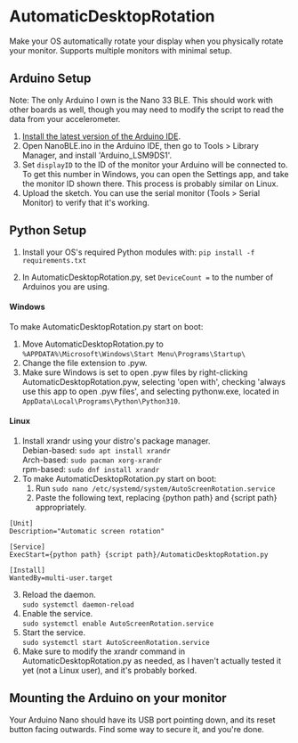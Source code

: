 # AutomaticDesktopRotation
Make your OS automatically rotate your display when you physically rotate your monitor. Supports multiple monitors with minimal setup.
## Arduino Setup
Note: The only Arduino I own is the Nano 33 BLE. This should work with other boards as well, though you may need to modify the script to read the data from your accelerometer. 

1. [Install the latest version of the Arduino IDE](https://www.arduino.cc/en/software).
2. Open NanoBLE.ino in the Arduino IDE, then go to Tools > Library Manager, and install 'Arduino_LSM9DS1'.
3. Set ```displayID``` to the ID of the monitor your Arduino will be connected to. To get this number in Windows, you can open the Settings app, and take the monitor ID shown there. This process is probably similar on Linux.
4. Upload the sketch. You can use the serial monitor (Tools > Serial Monitor) to verify that it's working.

## Python Setup

1. Install your OS's required Python modules with: ```pip install -f requirements.txt```<br>

2. In AutomaticDesktopRotation.py, set ```DeviceCount =``` to the number of Arduinos you are using.
#### Windows
To make AutomaticDesktopRotation.py start on boot: 
1. Move AutomaticDesktopRotation.py to ```%APPDATA%\Microsoft\Windows\Start Menu\Programs\Startup\```
2. Change the file extension to .pyw. 
3. Make sure Windows is set to open .pyw files by right-clicking AutomaticDesktopRotation.pyw, selecting 'open with', checking 'always use this app to open .pyw files', and selecting pythonw.exe, located in ```AppData\Local\Programs\Python\Python310```. 
    

#### Linux
1. Install xrandr using your distro's package manager.<br>
Debian-based: ```sudo apt install xrandr```<br>
Arch-based: ```sudo pacman xorg-xrandr```<br>
rpm-based: ```sudo dnf install xrandr```
2. To make AutomaticDesktopRotation.py start on boot:<br>
    1. Run ```sudo nano /etc/systemd/system/AutoScreenRotation.service```
    2. Paste the following text, replacing {python path} and {script path} appropriately.
```
[Unit]
Description="Automatic screen rotation"

[Service]
ExecStart={python path} {script path}/AutomaticDesktopRotation.py

[Install]
WantedBy=multi-user.target
```
3. Reload the daemon.<br>
```sudo systemctl daemon-reload```<br>
4. Enable the service.<br>
```sudo systemctl enable AutoScreenRotation.service```<br>
5. Start the service.<br>
```sudo systemctl start AutoScreenRotation.service```<br>
4. Make sure to modify the xrandr command in AutomaticDesktopRotation.py as needed, as I haven't actually tested it yet (not a Linux user), and it's probably borked.

## Mounting the Arduino on your monitor

Your Arduino Nano should have its USB port pointing down, and its reset button facing outwards. Find some way to secure it, and you're done. 
